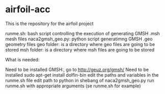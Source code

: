 # airfoil-acc
This is the repository for the airfoil project

runme.sh: bash script controlling the execution of generating GMSH .msh mesh files
naca2gmsh_geo.py: python script generatimng GMSH .geo geometry files
geo folder: is a directory where geo files are going to be stored
msh folder: is a directory where msh files are going to be stored

What is needed:

Need to be installed GMSH:, go to http://geuz.org/gmsh/
Need to be installed sudo apt-get install dolfin-bin
edit the paths and variables in the runme.sh file
edit path to python in shebang of naca2gmsh_geo.py
run runme.sh with appropriate arguments (se runme.sh for example)
